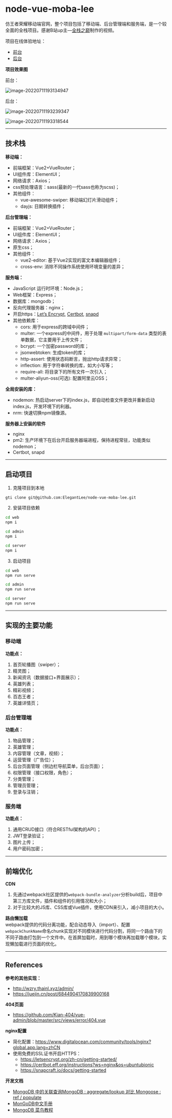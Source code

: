 # node-vue-moba-lee
仿王者荣耀移动端官网，整个项目包括了移动端、后台管理端和服务端，是一个较全面的全栈项目。感谢B站up主—[全栈之巅](https://space.bilibili.com/341919508/video?tid=0&page=1&keyword=&order=pubdate)制作的视频。

项目在线体验地址：

* [前台](https://moba.elegantlee.top/web)
* [后台](https://moba.elegantlee.top/admin/#/items/list)

**项目效果图**

前台：

![image-20220711193134947](https://typora-lee.oss-cn-chengdu.aliyuncs.com/img-typora/20220711193143.png)

后台：

![image-20220711193239347](https://typora-lee.oss-cn-chengdu.aliyuncs.com/img-typora/20220711193241.png)

![image-20220711193318544](https://typora-lee.oss-cn-chengdu.aliyuncs.com/img-typora/20220711193320.png)

---
## 技术栈
**移动端：**
* 前端框架：Vue2+VueRouter；
* UI组件库：ElementUI；
* 网络请求：Axios；
* css预处理语言：sass(最新的一代sass也称为scss)；
* 其他组件：
  * vue-awesome-swiper: 移动端幻灯片滑动组件；
  * dayjs: 日期转换插件；
  

**后台管理端：**
* 前端框架：Vue2+VueRouter；
* UI组件库：ElementUI；
* 网络请求：Axios；
* 原生css；
* 其他组件：
  * vue2-editor: 基于Vue2实现的富文本编辑器组件；
  * cross-env: 消除不同操作系统使用环境变量的差异；

**服务端：**
* JavaScript 运行时环境：Node.js；
* Web框架：Express；
* 数据库：mongodb；
* 反向代理服务器：nginx；
* 开启https：[Let’s Encrypt](https://letsencrypt.org/zh-cn/getting-started/),  [Certbot](https://certbot.eff.org/instructions?ws=nginx&os=ubuntubionic), [snapd](https://snapcraft.io/docs/getting-started)
* 其他依赖库：
  * cors: 用于express的跨域中间件；
  * multer: 一个express的中间件，用于处理 `multipart/form-data` 类型的表单数据，它主要用于上传文件；
  * bcrypt: 一个加密password的库；
  * jsonwebtoken: 生成token的库；
  * http-assert: 使用状态码断言，抛出http请求异常；
  * inflection: 用于字符串转换的库，如大小写等；
  * require-all: 将目录下的所有文件一次引入；
  * multer-aliyun-oss(可选): 配置阿里云OSS；

**全局安装的库：**
* nodemon: 热启动server下的index.js，即自动检查文件更改并重新启动index.js，开发环境下的利器。
* nrm: 快速切换npm镜像源。

**服务器上安装的软件**
* nginx
* pm2: 生产环境下在后台开启服务器端进程，保持进程常驻，功能类似nodemon；
* Certbot, snapd
---
## 启动项目
1. 克隆项目到本地
```bash
gti clone git@github.com:ElegantLee/node-vue-moba-lee.git
```
2. 安装项目依赖
```bash
cd web
npm i
```
```bash
cd admin
npm i
```
```bash
cd server
npm i
```
3. 启动项目
```bash
cd web
npm run serve
```
```bash
cd admin
npm run serve
```
```bash
cd server
npm run serve
```
---
## 实现的主要功能
### 移动端
**功能点：**
  1. 首页轮播图（swiper）；
  2. 精灵图；
  3. 新闻资讯（数据接口+界面展示）；
  4. 英雄列表；
  5. 精彩视频；
  6. 百态王者；
  7. 英雄详情页；

### 后台管理端
**功能点：**
1. 物品管理；
2. 英雄管理；
3. 内容管理（文章，视频）；
4. 运营管理（广告位）；
5. 后台页面管理（侧边栏导航菜单，后台页面）；
6. 权限管理（接口权限，角色）；
7. 分类管理；
8. 管理员管理；
9. 登录与注销；

### 服务端
**功能点：**
1. 通用CRUD接口（符合RESTful架构的API）；
2. JWT登录验证；
3. 图片上传；
4. 用户密码加密；
---
## 前端优化
**CDN** <br>
1. 先通过webpack社区提供的`webpack-bundle-analyzer`分析build后，项目中第三方库文件，插件和组件的引用情况和大小；
2. 对于比较大的JS库、CSS库或Vue插件，使用CDN来引入，减小项目的大小。

**路由懒加载** <br>
webpack提供的代码分离功能，配合动态导入（import）、配置`webpackChunkName`命名chunk实现对不同模块进行代码分割，将同一个路由下的不同子路由打包到一个文件中。在首屏加载时，用到哪个模块再加载哪个模块，实现懒加载进行页面的优化。

---
## References
**参考的其他实现：**

* http://wzry.thainl.xyz/admin/
* https://juejin.cn/post/6844904170839900168

**404页面**

* https://github.com/Kian-404/vue-admin/blob/master/src/views/error/404.vue

**nginx配置**

* 简化配置：https://www.digitalocean.com/community/tools/nginx?global.app.lang=zhCN
* 使用免费的SSL证书开启HTTPS：
  * https://letsencrypt.org/zh-cn/getting-started/
  * https://certbot.eff.org/instructions?ws=nginx&os=ubuntubionic
  * https://snapcraft.io/docs/getting-started
  

**开发文档**

* [MongoDB 中的关联查询MongoDB : aggregate/lookup 对比 Mongoose : ref / populate](https://blog.csdn.net/sinat_31057219/article/details/119140589)
* [MonGoDB中文手册](https://mongodb.net.cn/manual/reference/operator/aggregation/lookup/)
* [MongoDB 菜鸟教程](https://www.runoob.com/mongodb/mongodb-aggregate.html)